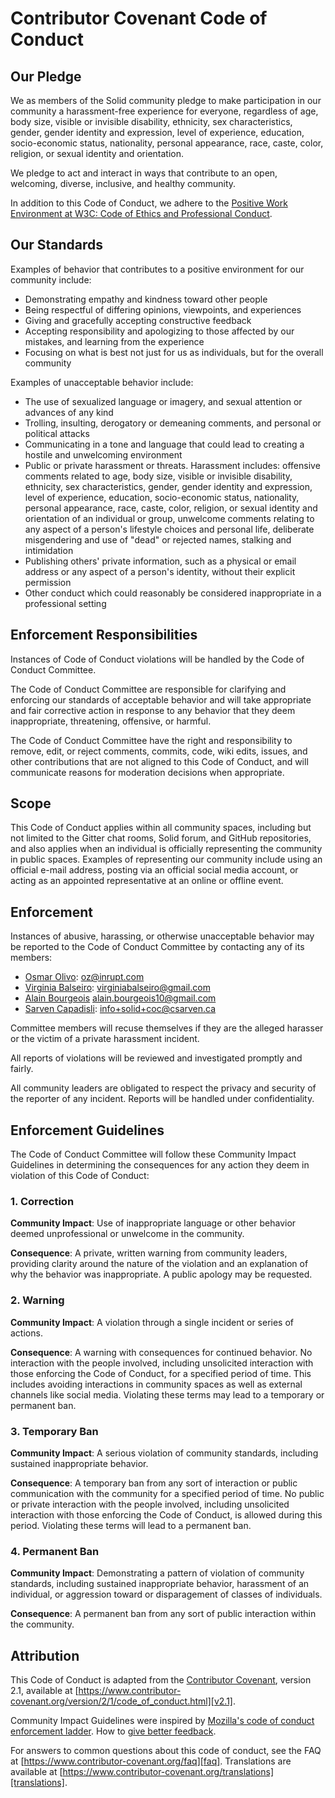 # Contributor Covenant Code of Conduct

## Our Pledge

We as members of the Solid community pledge to make participation in our
community a harassment-free experience for everyone, regardless of age, body
size, visible or invisible disability, ethnicity, sex characteristics, gender,
gender identity and expression, level of experience, education, socio-economic
status, nationality, personal appearance, race, caste, color, religion, or
sexual identity and orientation.

We pledge to act and interact in ways that contribute to an open, welcoming,
diverse, inclusive, and healthy community.

In addition to this Code of Conduct, we adhere to the [Positive Work Environment
at W3C: Code of Ethics and Professional
Conduct](https://www.w3.org/Consortium/cepc/).

## Our Standards

Examples of behavior that contributes to a positive environment for our
community include:

* Demonstrating empathy and kindness toward other people
* Being respectful of differing opinions, viewpoints, and experiences
* Giving and gracefully accepting constructive feedback
* Accepting responsibility and apologizing to those affected by our mistakes,
  and learning from the experience
* Focusing on what is best not just for us as individuals, but for the overall
  community

Examples of unacceptable behavior include:

* The use of sexualized language or imagery, and sexual attention or advances of
  any kind
* Trolling, insulting, derogatory or demeaning comments, and personal or
  political attacks
* Communicating in a tone and language that could lead to creating a hostile and
  unwelcoming environment
* Public or private harassment or threats. Harassment includes: offensive
  comments related to age, body size, visible or invisible disability,
  ethnicity, sex characteristics, gender, gender identity and expression, level
  of experience, education, socio-economic status, nationality, personal
  appearance, race, caste, color, religion, or sexual identity and orientation
  of an individual or group, unwelcome comments relating to any aspect of a
  person's lifestyle choices and personal life, deliberate misgendering and use
  of "dead" or rejected names, stalking and intimidation
* Publishing others' private information, such as a physical or email address or
  any aspect of a person's identity, without their explicit permission
* Other conduct which could reasonably be considered inappropriate in a
  professional setting

## Enforcement Responsibilities

Instances of Code of Conduct violations will be handled by the Code of Conduct
Committee.

The Code of Conduct Committee are responsible for clarifying and enforcing our
standards of acceptable behavior and will take appropriate and fair corrective
action in response to any behavior that they deem inappropriate, threatening,
offensive, or harmful.

The Code of Conduct Committee have the right and responsibility to remove, edit,
or reject comments, commits, code, wiki edits, issues, and other contributions
that are not aligned to this Code of Conduct, and will communicate reasons for
moderation decisions when appropriate.

## Scope

This Code of Conduct applies within all community spaces, including but not
limited to the Gitter chat rooms, Solid forum, and GitHub repositories, and also
applies when an individual is officially representing the community in public
spaces. Examples of representing our community include using an official e-mail
address, posting via an official social media account, or acting as an appointed
representative at an online or offline event.

## Enforcement

Instances of abusive, harassing, or otherwise unacceptable behavior may be
reported to the Code of Conduct Committee by contacting any of its members:

* [Osmar Olivo](https://gitter.im/oolivo): oz@inrupt.com
* [Virginia Balseiro](https://gitter.im/VirginiaBalseiro):
    virginiabalseiro@gmail.com
* [Alain Bourgeois](https://gitter.im/bourgeoa) alain.bourgeois10@gmail.com
* [Sarven Capadisli](https://gitter.im/csarven): info+solid+coc@csarven.ca
  
Committee members will recuse themselves if they are the alleged harasser or the
victim of a private harassment incident.

All reports of violations will be reviewed and investigated promptly and fairly.

All community leaders are obligated to respect the privacy and security of the
reporter of any incident. Reports will be handled under confidentiality.

## Enforcement Guidelines

The Code of Conduct Committee will follow these Community Impact Guidelines in
determining the consequences for any action they deem in violation of this Code
of Conduct:

### 1. Correction

**Community Impact**: Use of inappropriate language or other behavior deemed
unprofessional or unwelcome in the community.

**Consequence**: A private, written warning from community leaders, providing
clarity around the nature of the violation and an explanation of why the
behavior was inappropriate. A public apology may be requested.

### 2. Warning

**Community Impact**: A violation through a single incident or series of
actions.

**Consequence**: A warning with consequences for continued behavior. No
interaction with the people involved, including unsolicited interaction with
those enforcing the Code of Conduct, for a specified period of time. This
includes avoiding interactions in community spaces as well as external channels
like social media. Violating these terms may lead to a temporary or permanent
ban.

### 3. Temporary Ban

**Community Impact**: A serious violation of community standards, including
sustained inappropriate behavior.

**Consequence**: A temporary ban from any sort of interaction or public
communication with the community for a specified period of time. No public or
private interaction with the people involved, including unsolicited interaction
with those enforcing the Code of Conduct, is allowed during this period.
Violating these terms will lead to a permanent ban.

### 4. Permanent Ban

**Community Impact**: Demonstrating a pattern of violation of community
standards, including sustained inappropriate behavior, harassment of an
individual, or aggression toward or disparagement of classes of individuals.

**Consequence**: A permanent ban from any sort of public interaction within the
community.

## Attribution

This Code of Conduct is adapted from the [Contributor Covenant][homepage],
version 2.1, available at
[https://www.contributor-covenant.org/version/2/1/code_of_conduct.html][v2.1].

Community Impact Guidelines were inspired by [Mozilla's code of conduct
enforcement ladder][mozilla coc].
How to [give better feedback](https://www.virginiabalseiro.com/blog/feedback.html).

For answers to common questions about this code of conduct, see the FAQ at
[https://www.contributor-covenant.org/faq][faq]. Translations are available at
[https://www.contributor-covenant.org/translations][translations].

[homepage]: https://www.contributor-covenant.org
[v2.1]: https://www.contributor-covenant.org/version/2/1/code_of_conduct.html
[mozilla coc]: https://github.com/mozilla/diversity
[faq]: https://www.contributor-covenant.org/faq
[translations]: https://www.contributor-covenant.org/translations
